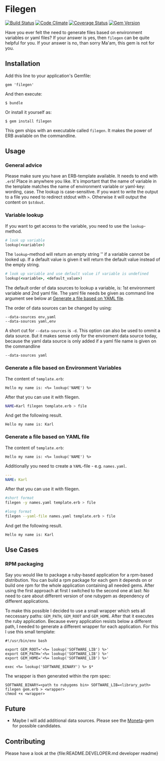 # Filegen

[![Build Status](https://travis-ci.org/dg-vrnetze/filegen.png?branch=master)](https://travis-ci.org/dg-vrnetze/filegen)
[![Code Climate](https://codeclimate.com/github/dg-vrnetze/filegen.png)](https://codeclimate.com/github/dg-vrnetze/filegen)
[![Coverage Status](https://coveralls.io/repos/dg-vrnetze/filegen/badge.png?branch=master)](https://coveralls.io/r/dg-vrnetze/filegen?branch=master)
[![Gem Version](https://badge.fury.io/rb/filegen.png)](http://badge.fury.io/rb/filegen)

Have you ever felt the need to generate files based on environment variables or
yaml files? If your answer is yes, then `filegen` can be quite helpful for
you. If your answer is no, than sorry Ma'am, this gem is not for you.

## Installation

Add this line to your application's Gemfile:

    gem 'filegen'

And then execute:

    $ bundle

Or install it yourself as:

    $ gem install filegen

This gem ships with an executable called `filegen`. It makes the power of ERB
available on the commandline.

## Usage

### General advice

Please make sure you have an ERB-template available. It needs to end with
`.erb`! Place in anywhere you like. It's important that the name of variable in
the template matches the name of environment variable or yaml-key: wording,
case. The lookup is case-sensitive. If you want to write the output to a file
you need to redirect stdout with `>`. Otherwise it will output the content on
`$stdout`.

### Variable lookup

If you want to get access to the variable, you need to use the `lookup`-method.

```ruby
# look up variable
lookup(<variable>)
```

The `lookup`-method will return an empty string '' if a variable cannot be
looked up. If a default value is given it will return the default value instead
of the empty string.

```ruby
# look up variable and use default value if variable is undefined
lookup(<variable>, <default_value>)
```

The default order of data sources to lookup a variable, is: 1st environment
variable and 2nd yaml file. The yaml file needs be given as command line argument
see below at [Generate a file based on YAML file](#yaml).

The order of data sources can be changed by using:

```
--data-sources env,yaml
--data-sources yaml,env
```

A short cut for `--data-sources` is `-d`. This option can also be used to ommit
a data source. But it makes sense only for the enviroment data source today,
because the yaml data source is only added if a yaml file name is given on the
commandline

```
--data-sources yaml
```

### Generate a file based on Environment Variables

The content of `template.erb`:

```erb
Hello my name is: <%= lookup('NAME') %>
```

After that you can use it with filegen.

```bash
NAME=Karl filegen template.erb > file
```

And get the following result.

```text
Hello my name is: Karl
```

### Generate a file based on YAML file
<a id="yaml"></a>

The content of `template.erb`:

```erb
Hello my name is: <%= lookup('NAME') %>
```

Additionally you need to create a `YAML`-file - e.g. `names.yaml`.

```yaml
---
NAME: Karl
```

After that you can use it with filegen.

```bash
#short format
filegen -y names.yaml template.erb > file

#long format
filegen --yaml-file names.yaml template.erb > file
```

And get the following result. 

```text
Hello my name is: Karl
```

## Use Cases

### RPM packaging

Say you would like to package a ruby-based application for a rpm-based
distribution. You can build a rpm package for each gem it depends on or build
one rpm for the whole application containing all needed gems. After using the
first approach at first I switched to the second one at last: No need to care
about different version of one rubygem as dependency of different applications.

To make this possible I decided to use a small wrapper which sets all
neccessary paths: `GEM_PATH`, `GEM_ROOT` and `GEM_HOME`. After that it executes
the ruby application. Because every application resists below a different path,
I needed to generate a different wrapper for each application. For this I use
this small template:

```erb
#!/usr/bin/env bash

export GEM_ROOT='<%= lookup('SOFTWARE_LIB') %>'
export GEM_PATH='<%= lookup('SOFTWARE_LIB') %>'
export GEM_HOME='<%= lookup('SOFTWARE_LIB') %>'

exec <%= lookup('SOFTWARE_BINARY') %> $*
```

The wrapper is then generated within the rpm spec:

```
SOFTWARE_BINARY=<path to rubygems bin> SOFTWARE_LIB=<library_path> filegen gem.erb > <wrapper>
chmod +x <wrapper>
```

## Future

* Maybe I will add additional data sources. Please see the
  [Moneta](https://github.com/minad/moneta)-gem for possible candidates.

## Contributing

Please have a look at the {file:README.DEVELOPER.md developer readme}
